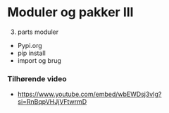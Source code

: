# Moduler og pakker III

3. parts moduler

* Pypi.org
* pip install 
* import og brug

### Tilhørende video

* https://www.youtube.com/embed/wbEWDsj3vIg?si=RnBqpVHJjVFtwrmD